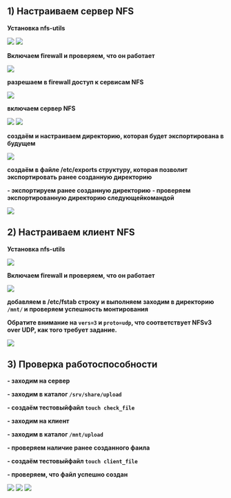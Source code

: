  ## 1) Настраиваем сервер NFS
**Установка nfs-utils**

![](https://github.com/dimkaspaun/NFS/blob/main/screen/1_1.png)
![](https://github.com/dimkaspaun/NFS/blob/main/screen/1_2.png)

**Включаем firewall и проверяем, что он работает**

![](https://github.com/dimkaspaun/NFS/blob/main/screen/1_3.png)

**разрешаем в firewall доступ к сервисам NFS**

![](https://github.com/dimkaspaun/NFS/blob/main/screen/1_4.png)

**включаем сервер NFS**

![](https://github.com/dimkaspaun/NFS/blob/main/screen/1_5.png)
![](https://github.com/dimkaspaun/NFS/blob/main/screen/1_6.png)

**создаём и настраиваем директорию, которая будет экспортирована
в будущем**

![](https://github.com/dimkaspaun/NFS/blob/main/screen/1_7.png)

**создаём в файле __/etc/exports__ структуру, которая позволит
экспортировать ранее созданную директорию**

**- экспортируем ранее созданную директорию**
**- проверяем экспортированную директорию следующейкомандой**
  
![](https://github.com/dimkaspaun/NFS/blob/main/screen/1_8.png)

## 2) Настраиваем клиент NFS

**Установка nfs-utils**

![](https://github.com/dimkaspaun/NFS/blob/main/screen/1_9.png)

**Включаем firewall и проверяем, что он работает**

![](https://github.com/dimkaspaun/NFS/blob/main/screen/1_10.png)

**добавляем в __/etc/fstab__ строку**
**и выполняем**
**заходим в директорию `/mnt/` и проверяем успешность монтирования**

**Обратите внимание на `vers=3` и `proto=udp`, что соответствует NFSv3
over UDP, как того требует задание.**

![](https://github.com/dimkaspaun/NFS/blob/main/screen/1_11.png)

## 3) Проверка работоспособности

**- заходим на сервер**

**- заходим в каталог `/srv/share/upload`**

**- создаём тестовыйфайл `touch check_file`**

**- заходим на клиент**

**- заходим в каталог `/mnt/upload`**

**- проверяем наличие ранее созданного фаила**

**- создаём тестовыйфайл `touch client_file`**

**- проверяем, что файл успешно создан**

![](https://github.com/dimkaspaun/NFS/blob/main/screen/1_12.png)
![](https://github.com/dimkaspaun/NFS/blob/main/screen/1_13.png)
![](https://github.com/dimkaspaun/NFS/blob/main/screen/1_14.png)

